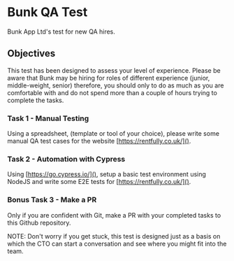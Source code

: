 # Bunk QA Test

Bunk App Ltd's test for new QA hires.

## Objectives

This test has been designed to assess your level of experience. Please be aware that Bunk may be hiring for roles of different experience (junior, middle-weight, senior) therefore, you should only to do as much as you are comfortable with and do not spend more than a couple of hours trying to complete the tasks.

### Task 1 - Manual Testing

Using a spreadsheet, (template or tool of your choice), please write some manual QA test cases for the website [https://rentfully.co.uk/]().

### Task 2 - Automation with Cypress

Using [https://go.cypress.io/](), setup a basic test environment using NodeJS and write some E2E tests for [https://rentfully.co.uk/]().

### Bonus Task 3 - Make a PR

Only if you are confident with Git, make a PR with your completed tasks to this Github repository.

NOTE: Don't worry if you get stuck, this test is designed just as a basis on which the CTO can start a conversation and see where you might fit into the team.
